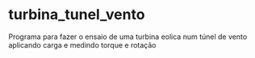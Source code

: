 # turbina_tunel_vento
Programa para fazer o ensaio de uma turbina eolica num túnel de vento aplicando carga e medindo torque e rotação
